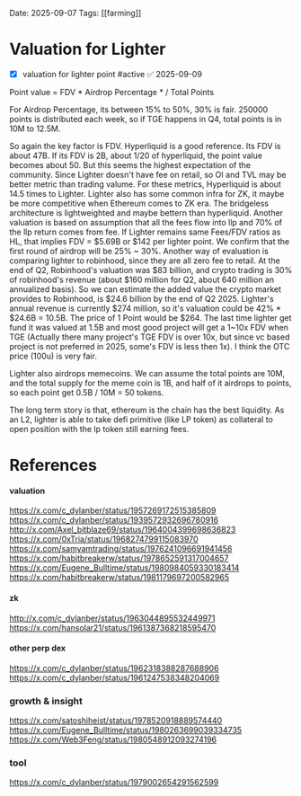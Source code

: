 Date: 2025-09-07
Tags: [[farming]]

# Valuation for Lighter

- [x] valuation for lighter point #active ✅ 2025-09-09

Point value = FDV * Airdrop Percentage * / Total Points

For Airdrop Percentage, its between  15% to 50%, 30% is fair.
250000 points is distributed each week, so if TGE happens in Q4, total points is in 10M to 12.5M.

So again the key factor is FDV. Hyperliquid is a good reference. Its FDV is about 47B. If its FDV is 2B, about 1/20 of hyperliquid, the point value becomes about 50. But this seems the highest expectation of the community.
Since Lighter doesn't have fee on retail, so OI and TVL may be better metric than trading valume. For these metrics, Hyperliquid is about 14.5 times to Lighter.
Lighter also has some common infra for ZK, it maybe be more competitive when Ethereum comes to ZK era. The bridgeless architecture is lightweighted and maybe bettern than hyperliquid.
Another valuation is based on assumption that all the fees flow into llp and 70% of the llp return comes from fee. If Lighter remains same Fees/FDV ratios as HL, that implies FDV = $5.69B or $142 per lighter point.
We confirm that the first round of airdrop will be 25% ~ 30%.
Another way of evaluation is comparing lighter to robinhood, since they are all zero fee to retail. At the end of Q2, Robinhood's valuation was $83 billion, and crypto trading is 30% of robinhood's revenue (about $160 million for Q2, about 640 million an annualized basis). So we can estimate the added value the crypto market provides to Robinhood, is $24.6 billion by the end of Q2 2025. Lighter's annual revenue is currently $274 million, so it's valuation could be 42% * $24.6B = 10.5B. The price of 1 Point would be $264.
The last time lighter get fund it was valued at 1.5B and most good project will get a 1~10x FDV when TGE (Actually there many project's TGE FDV is over 10x, but since vc based project is not preferred in 2025, some's FDV is less then 1x). I think the OTC price (100u) is very fair.

Lighter also airdrops memecoins. We can assume the total points are 10M, and the total supply for the meme coin is 1B, and half of it airdrops to points, so each point get 0.5B / 10M = 50 tokens. 

The long term story is that, ethereum is the chain has the best liquidity. As an L2, lighter is able to take defi primitive (like LP token) as collateral to open position with the lp token still earning fees.
# References
#### valuation
https://x.com/c_dylanber/status/1957269172515385809
https://x.com/c_dylanber/status/1939572932696780916
http://x.com/Axel_bitblaze69/status/1964004399698636823
https://x.com/0xTria/status/1968274799115083970
https://x.com/samyamtrading/status/1976241096691941456
https://x.com/habitbreakerw/status/1978652591317004657
https://x.com/Eugene_Bulltime/status/1980984059330183414
https://x.com/habitbreakerw/status/1981179697200582965
#### zk
http://x.com/c_dylanber/status/1963044895532449971
https://x.com/hansolar21/status/1961387368218595470
#### other perp dex
https://x.com/c_dylanber/status/1962318388287688906
https://x.com/c_dylanber/status/1961247538348204069
### growth & insight
https://x.com/satoshiheist/status/1978520918889574440
https://x.com/Eugene_Bulltime/status/1980263699039334735
https://x.com/Web3Feng/status/1980548912093274196
### tool
https://x.com/c_dylanber/status/1979002654291562599
